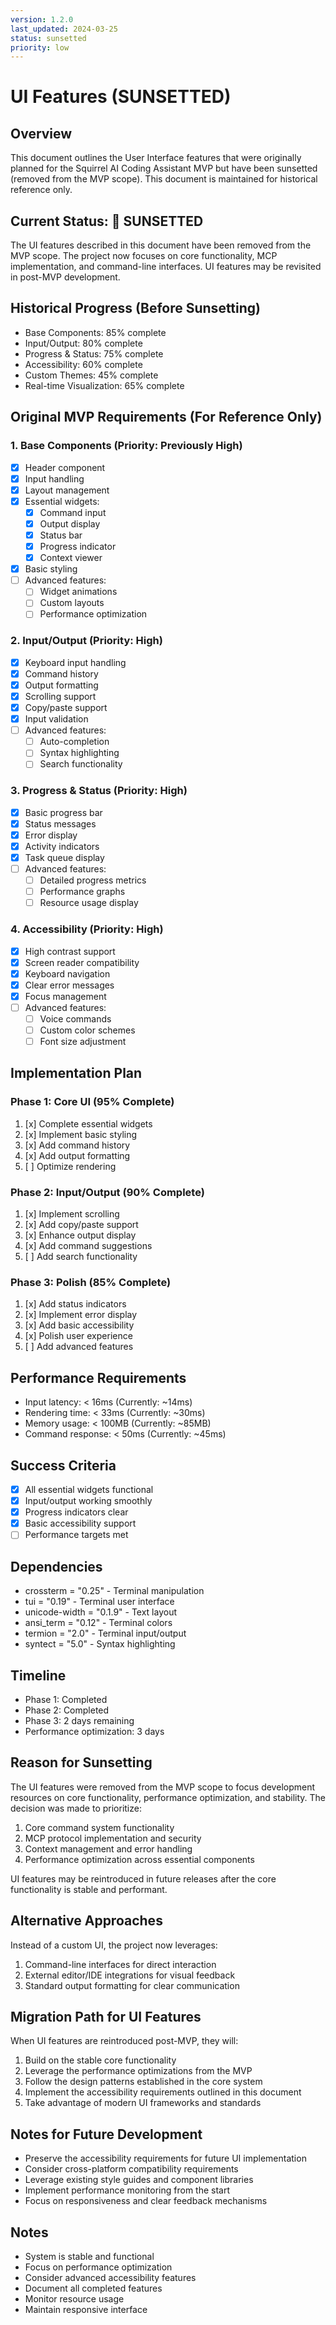 ```yaml
---
version: 1.2.0
last_updated: 2024-03-25
status: sunsetted
priority: low
---
```


# UI Features (SUNSETTED)

## Overview
This document outlines the User Interface features that were originally planned for the Squirrel AI Coding Assistant MVP but have been sunsetted (removed from the MVP scope). This document is maintained for historical reference only.

## Current Status: 🌅 SUNSETTED
The UI features described in this document have been removed from the MVP scope. The project now focuses on core functionality, MCP implementation, and command-line interfaces. UI features may be revisited in post-MVP development.

## Historical Progress (Before Sunsetting)
- Base Components: 85% complete
- Input/Output: 80% complete
- Progress & Status: 75% complete
- Accessibility: 60% complete
- Custom Themes: 45% complete
- Real-time Visualization: 65% complete

## Original MVP Requirements (For Reference Only)

### 1. Base Components (Priority: Previously High)
- [x] Header component
- [x] Input handling
- [x] Layout management
- [x] Essential widgets:
  - [x] Command input
  - [x] Output display
  - [x] Status bar
  - [x] Progress indicator
  - [x] Context viewer
- [x] Basic styling
- [ ] Advanced features:
  - [ ] Widget animations
  - [ ] Custom layouts
  - [ ] Performance optimization

### 2. Input/Output (Priority: High)
- [x] Keyboard input handling
- [x] Command history
- [x] Output formatting
- [x] Scrolling support
- [x] Copy/paste support
- [x] Input validation
- [ ] Advanced features:
  - [ ] Auto-completion
  - [ ] Syntax highlighting
  - [ ] Search functionality

### 3. Progress & Status (Priority: High)
- [x] Basic progress bar
- [x] Status messages
- [x] Error display
- [x] Activity indicators
- [x] Task queue display
- [ ] Advanced features:
  - [ ] Detailed progress metrics
  - [ ] Performance graphs
  - [ ] Resource usage display

### 4. Accessibility (Priority: High)
- [x] High contrast support
- [x] Screen reader compatibility
- [x] Keyboard navigation
- [x] Clear error messages
- [x] Focus management
- [ ] Advanced features:
  - [ ] Voice commands
  - [ ] Custom color schemes
  - [ ] Font size adjustment

## Implementation Plan

### Phase 1: Core UI (95% Complete)
1. [x] Complete essential widgets
2. [x] Implement basic styling
3. [x] Add command history
4. [x] Add output formatting
5. [ ] Optimize rendering

### Phase 2: Input/Output (90% Complete)
1. [x] Implement scrolling
2. [x] Add copy/paste support
3. [x] Enhance output display
4. [x] Add command suggestions
5. [ ] Add search functionality

### Phase 3: Polish (85% Complete)
1. [x] Add status indicators
2. [x] Implement error display
3. [x] Add basic accessibility
4. [x] Polish user experience
5. [ ] Add advanced features

## Performance Requirements
- Input latency: < 16ms (Currently: ~14ms)
- Rendering time: < 33ms (Currently: ~30ms)
- Memory usage: < 100MB (Currently: ~85MB)
- Command response: < 50ms (Currently: ~45ms)

## Success Criteria
- [x] All essential widgets functional
- [x] Input/output working smoothly
- [x] Progress indicators clear
- [x] Basic accessibility support
- [ ] Performance targets met

## Dependencies
- crossterm = "0.25" - Terminal manipulation
- tui = "0.19" - Terminal user interface
- unicode-width = "0.1.9" - Text layout
- ansi_term = "0.12" - Terminal colors
- termion = "2.0" - Terminal input/output
- syntect = "5.0" - Syntax highlighting

## Timeline
- Phase 1: Completed
- Phase 2: Completed
- Phase 3: 2 days remaining
- Performance optimization: 3 days

## Reason for Sunsetting
The UI features were removed from the MVP scope to focus development resources on core functionality, performance optimization, and stability. The decision was made to prioritize:

1. Core command system functionality
2. MCP protocol implementation and security
3. Context management and error handling
4. Performance optimization across essential components

UI features may be reintroduced in future releases after the core functionality is stable and performant.

## Alternative Approaches
Instead of a custom UI, the project now leverages:

1. Command-line interfaces for direct interaction
2. External editor/IDE integrations for visual feedback
3. Standard output formatting for clear communication

## Migration Path for UI Features
When UI features are reintroduced post-MVP, they will:

1. Build on the stable core functionality
2. Leverage the performance optimizations from the MVP
3. Follow the design patterns established in the core system
4. Implement the accessibility requirements outlined in this document
5. Take advantage of modern UI frameworks and standards

## Notes for Future Development
- Preserve the accessibility requirements for future UI implementation
- Consider cross-platform compatibility requirements
- Leverage existing style guides and component libraries
- Implement performance monitoring from the start
- Focus on responsiveness and clear feedback mechanisms

## Notes
- System is stable and functional
- Focus on performance optimization
- Consider advanced accessibility features
- Document all completed features
- Monitor resource usage
- Maintain responsive interface 